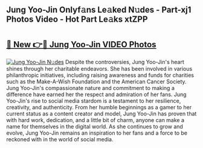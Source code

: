 ## Jung Yoo-Jin Onlyf𝚊ns Le𝚊ked N𝚞des - Part-xj1 Photos Video - Hot Part Le𝚊ks xtZPP

# <h2><a href="http://ac17675.deff.icu/?id=Jung+Yoo-Jin">🔗 New 👉🔴 Jung Yoo-Jin VIDEO Photos</a></h2>

[![Jung Yoo-Jin N𝚞des](https://i.imgur.com/rIISA9y.gif)](http://ac17675.deff.icu/?id=Jung+Yoo-Jin)
Despite the controversies, Jung Yoo-Jin's heart shines through her charitable endeavors. She has been involved in various philanthropic initiatives, including raising awareness and funds for charities such as the Make-A-Wish Foundation and the American Cancer Society. Jung Yoo-Jin's compassionate nature and commitment to making a difference have earned her the respect and admiration of her fans. Jung Yoo-Jin's rise to social media stardom is a testament to her resilience, creativity, and authenticity. From her humble beginnings as a gamer to her current status as a content creator and model, Jung Yoo-Jin has proven that with hard work, dedication, and a little bit of charm, anyone can make a name for themselves in the digital world. As she continues to grow and evolve, Jung Yoo-Jin remains an inspiration to her fans and a force to be reckoned with in the world of social media.
